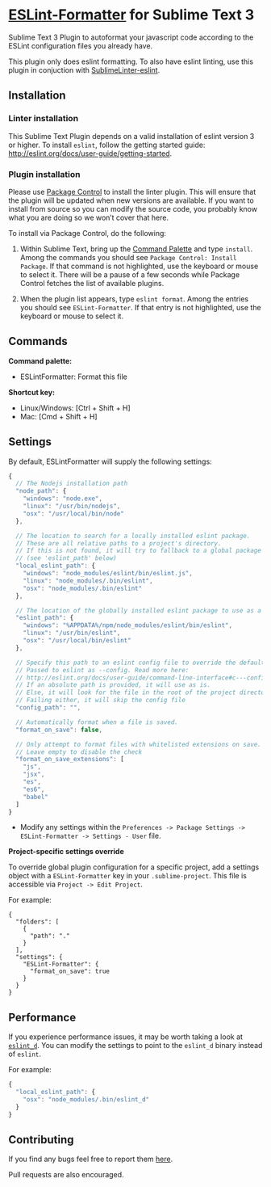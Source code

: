 [ESLint-Formatter](https://github.com/TheSavior/ESLint-Formatter) for Sublime Text 3
=================

Sublime Text 3 Plugin to autoformat your javascript code according to the ESLint configuration files you already have.

This plugin only does eslint formatting. To also have eslint linting, use this plugin in conjuction with [SublimeLinter-eslint](https://github.com/roadhump/SublimeLinter-eslint).


## Installation

### Linter installation
This Sublime Text Plugin depends on a valid installation of eslint version 3 or higher. To install `eslint`, follow the getting started guide: http://eslint.org/docs/user-guide/getting-started.

### Plugin installation

Please use [Package Control](https://sublime.wbond.net/installation) to install the linter plugin. This will ensure that the plugin will be updated when new versions are available. If you want to install from source so you can modify the source code, you probably know what you are doing so we won’t cover that here.

To install via Package Control, do the following:

1. Within Sublime Text, bring up the [Command Palette](http://docs.sublimetext.info/en/sublime-text-3/extensibility/command_palette.html) and type `install`. Among the commands you should see `Package Control: Install Package`. If that command is not highlighted, use the keyboard or mouse to select it. There will be a pause of a few seconds while Package Control fetches the list of available plugins.

1. When the plugin list appears, type `eslint format`. Among the entries you should see `ESLint-Formatter`. If that entry is not highlighted, use the keyboard or mouse to select it.


## Commands
**Command palette:**

- ESLintFormatter: Format this file

**Shortcut key:**

* Linux/Windows: [Ctrl + Shift + H]
* Mac: [Cmd + Shift + H]

## Settings

By default, ESLintFormatter will supply the following settings:

```javascript
{
  // The Nodejs installation path
  "node_path": {
    "windows": "node.exe",
    "linux": "/usr/bin/nodejs",
    "osx": "/usr/local/bin/node"
  },

  // The location to search for a locally installed eslint package.
  // These are all relative paths to a project's directory.
  // If this is not found, it will try to fallback to a global package
  // (see 'eslint_path' below)
  "local_eslint_path": {
    "windows": "node_modules/eslint/bin/eslint.js",
    "linux": "node_modules/.bin/eslint",
    "osx": "node_modules/.bin/eslint"
  },

  // The location of the globally installed eslint package to use as a fallback
  "eslint_path": {
    "windows": "%APPDATA%/npm/node_modules/eslint/bin/eslint",
    "linux": "/usr/bin/eslint",
    "osx": "/usr/local/bin/eslint"
  },

  // Specify this path to an eslint config file to override the default behavior.
  // Passed to eslint as --config. Read more here:
  // http://eslint.org/docs/user-guide/command-line-interface#c---config
  // If an absolute path is provided, it will use as is.
  // Else, it will look for the file in the root of the project directory. 
  // Failing either, it will skip the config file
  "config_path": "",

  // Automatically format when a file is saved.
  "format_on_save": false,

  // Only attempt to format files with whitelisted extensions on save.
  // Leave empty to disable the check
  "format_on_save_extensions": [
    "js",
    "jsx",
    "es",
    "es6",
    "babel"
  ]
}
```

* Modify any settings within the `Preferences -> Package Settings -> ESLint-Formatter -> Settings - User` file.

**Project-specific settings override**

To override global plugin configuration for a specific project, add a settings object with a `ESLint-Formatter` key in your `.sublime-project`. This file is accessible via `Project -> Edit Project`.

For example:

```
{
  "folders": [
    {
      "path": "."
    }
  ],
  "settings": {
    "ESLint-Formatter": {
      "format_on_save": true
    }
  }
}
```

## Performance

If you experience performance issues, it may be worth taking a look at [`eslint_d`](https://github.com/mantoni/eslint_d.js). You can modify the settings to point to the `eslint_d` binary instead of `eslint`.

For example:

```javascript
{
  "local_eslint_path": {
    "osx": "node_modules/.bin/eslint_d"
  }
}
```

## Contributing

If you find any bugs feel free to report them [here](https://github.com/TheSavior/ESLint-Formatter/issues).

Pull requests are also encouraged.
